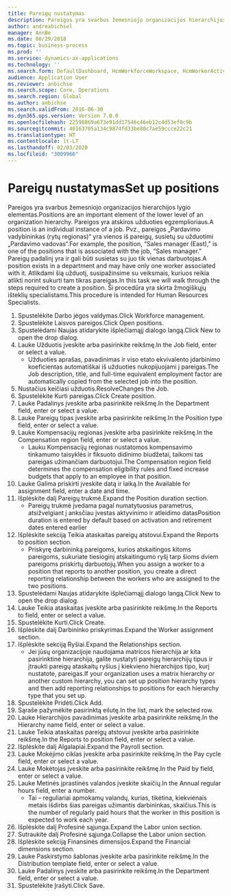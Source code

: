 ```yaml
---
title: Pareigų nustatymas
description: Pareigos yra svarbus žemesniojo organizacijos hierarchijos lygio elementas.
author: andreabichsel
manager: AnnBe
ms.date: 08/29/2018
ms.topic: business-process
ms.prod: ''
ms.service: dynamics-ax-applications
ms.technology: ''
ms.search.form: DefaultDashboard, HcmWorkforceWorkspace, HcmWorkerActivityChart, HcmAllWorkersListPart, HcmPosition, HcmPositionNewPosition, HcmJobLookup, HcmPositionReportsToDialog, HcmPositionLookup, FinancialDimensionDefaultTemplatesLookup, DimensionLookup
audience: Application User
ms.reviewer: anbichse
ms.search.scope: Core, Operations
ms.search.region: Global
ms.author: anbichse
ms.search.validFrom: 2016-06-30
ms.dyn365.ops.version: Version 7.0.0
ms.openlocfilehash: 22598869a673e91dd17546c46eb12c4d53ef0c9b
ms.sourcegitcommit: 40163705a134c9874fd33be80c7ae59ccce22c21
ms.translationtype: HT
ms.contentlocale: lt-LT
ms.lasthandoff: 02/03/2020
ms.locfileid: "3009966"
---
```

# <a name="set-up-positions"></a><span data-ttu-id="3e40c-103">Pareigų nustatymas</span><span class="sxs-lookup"><span data-stu-id="3e40c-103">Set up positions</span></span>



<span data-ttu-id="3e40c-104">Pareigos yra svarbus žemesniojo organizacijos hierarchijos lygio elementas.</span><span class="sxs-lookup"><span data-stu-id="3e40c-104">Positions are an important element of the lower level of an organization hierarchy.</span></span> <span data-ttu-id="3e40c-105">Pareigos yra atskiros užduoties egzemplioriaus.</span><span class="sxs-lookup"><span data-stu-id="3e40c-105">A position is an individual instance of a job.</span></span> <span data-ttu-id="3e40c-106">Pvz., pareigos „Pardavimo vadybininkas (rytų regionas)“ yra vienos iš pareigų, susietų su užduotimi „Pardavimo vadovas“.</span><span class="sxs-lookup"><span data-stu-id="3e40c-106">For example, the position, “Sales manager (East),” is one of the positions that is associated with the job, “Sales manager.”</span></span> <span data-ttu-id="3e40c-107">Pareigų padalinį yra ir gali būti susietas su juo tik vienas darbuotojas.</span><span class="sxs-lookup"><span data-stu-id="3e40c-107">A position exists in a department and may have only one worker associated with it.</span></span> <span data-ttu-id="3e40c-108">Atlikdami šią užduotį, susipažinsime su veiksmais, kuriuos reikia atlikti norint sukurti tam tikras pareigas.</span><span class="sxs-lookup"><span data-stu-id="3e40c-108">In this task we will walk through the steps required to create a position.</span></span> <span data-ttu-id="3e40c-109">Ši procedūra yra skirta žmogiškųjų išteklių specialistams.</span><span class="sxs-lookup"><span data-stu-id="3e40c-109">This procedure is intended for Human Resources Specialists.</span></span>

1. <span data-ttu-id="3e40c-110">Spustelėkite Darbo jėgos valdymas.</span><span class="sxs-lookup"><span data-stu-id="3e40c-110">Click Workforce management.</span></span>
2. <span data-ttu-id="3e40c-111">Spustelėkite Laisvos pareigos.</span><span class="sxs-lookup"><span data-stu-id="3e40c-111">Click Open positions.</span></span>
3. <span data-ttu-id="3e40c-112">Spustelėdami Naujas atidarykite išplečiamąjį dialogo langą.</span><span class="sxs-lookup"><span data-stu-id="3e40c-112">Click New to open the drop dialog.</span></span>
4. <span data-ttu-id="3e40c-113">Lauke Užduotis įveskite arba pasirinkite reikšmę.</span><span class="sxs-lookup"><span data-stu-id="3e40c-113">In the Job field, enter or select a value.</span></span>
    * <span data-ttu-id="3e40c-114">Užduoties aprašas, pavadinimas ir viso etato ekvivalento įdarbinimo koeficientas automatiškai iš užduoties nukopijuojami į pareigas.</span><span class="sxs-lookup"><span data-stu-id="3e40c-114">The Job description, title, and full-time equivalent employment factor are automatically copied from the selected job into the position.</span></span>  
5. <span data-ttu-id="3e40c-115">Nustačius keičiasi užduotis.</span><span class="sxs-lookup"><span data-stu-id="3e40c-115">ResolveChanges the Job.</span></span>
6. <span data-ttu-id="3e40c-116">Spustelėkite Kurti pareigas.</span><span class="sxs-lookup"><span data-stu-id="3e40c-116">Click Create position.</span></span>
7. <span data-ttu-id="3e40c-117">Lauke Padalinys įveskite arba pasirinkite reikšmę.</span><span class="sxs-lookup"><span data-stu-id="3e40c-117">In the Department field, enter or select a value.</span></span>
8. <span data-ttu-id="3e40c-118">Lauke Pareigų tipas įveskite arba pasirinkite reikšmę.</span><span class="sxs-lookup"><span data-stu-id="3e40c-118">In the Position type field, enter or select a value.</span></span>
9. <span data-ttu-id="3e40c-119">Lauke Kompensacijų regionas įveskite arba pasirinkite reikšmę.</span><span class="sxs-lookup"><span data-stu-id="3e40c-119">In the Compensation region field, enter or select a value.</span></span>
    * <span data-ttu-id="3e40c-120">Lauku Kompensacijų regionas nustatomos kompensavimo tinkamumo taisyklės ir fiksuoto didinimo biudžetai, taikomi tas pareigas užimančiam darbuotojui.</span><span class="sxs-lookup"><span data-stu-id="3e40c-120">The Compensation region field determines the compensation eligibility rules and fixed increase budgets that apply to an employee in that position.</span></span>  
10. <span data-ttu-id="3e40c-121">Lauke Galima priskirti įveskite datą ir laiką.</span><span class="sxs-lookup"><span data-stu-id="3e40c-121">In the Available for assignment field, enter a date and time.</span></span>
11. <span data-ttu-id="3e40c-122">Išplėskite dalį Pareigų trukmė.</span><span class="sxs-lookup"><span data-stu-id="3e40c-122">Expand the Position duration section.</span></span>
    * <span data-ttu-id="3e40c-123">Pareigų trukmė įvedama pagal numatytuosius parametrus, atsižvelgiant į anksčiau įvestas aktyvinimo ir atleidimo datas</span><span class="sxs-lookup"><span data-stu-id="3e40c-123">Position duration is entered by default based on activation and retirement dates entered earlier</span></span>  
12. <span data-ttu-id="3e40c-124">Išplėskite sekciją Teikia ataskaitas pareigų atstovui.</span><span class="sxs-lookup"><span data-stu-id="3e40c-124">Expand the Reports to position section.</span></span>
    * <span data-ttu-id="3e40c-125">Priskyrę darbininką pareigoms, kurios atskaitingos kitoms pareigoms, sukuriate tiesioginį atskaitingumo ryšį tarp šioms dviem pareigoms priskirtų darbuotojų.</span><span class="sxs-lookup"><span data-stu-id="3e40c-125">When you assign a worker to a position that reports to another position, you create a direct reporting relationship between the workers who are assigned to the two positions.</span></span>  
13. <span data-ttu-id="3e40c-126">Spustelėdami Naujas atidarykite išplečiamąjį dialogo langą.</span><span class="sxs-lookup"><span data-stu-id="3e40c-126">Click New to open the drop dialog.</span></span>
14. <span data-ttu-id="3e40c-127">Lauke Teikia ataskaitas įveskite arba pasirinkite reikšmę.</span><span class="sxs-lookup"><span data-stu-id="3e40c-127">In the Reports to field, enter or select a value.</span></span>
15. <span data-ttu-id="3e40c-128">Spustelėkite Kurti.</span><span class="sxs-lookup"><span data-stu-id="3e40c-128">Click Create.</span></span>
16. <span data-ttu-id="3e40c-129">Išplėskite dalį Darbininko priskyrimas.</span><span class="sxs-lookup"><span data-stu-id="3e40c-129">Expand the Worker assignment section.</span></span>
17. <span data-ttu-id="3e40c-130">Išplėskite sekciją Ryšiai.</span><span class="sxs-lookup"><span data-stu-id="3e40c-130">Expand the Relationships section.</span></span>
    * <span data-ttu-id="3e40c-131">Jei jūsų organizacijoje naudojama matricos hierarchija ar kita pasirinktinė hierarchija, galite nustatyti pareigų hierarchijų tipus ir įtraukti pareigų ataskaitų ryšius į kiekvieno hierarchijos tipo, kurį nustatote, pareigas.</span><span class="sxs-lookup"><span data-stu-id="3e40c-131">If your organization uses a matrix hierarchy or another custom hierarchy, you can set up position hierarchy types and then add reporting relationships to positions for each hierarchy type that you set up.</span></span>  
18. <span data-ttu-id="3e40c-132">Spustelėkite Pridėti.</span><span class="sxs-lookup"><span data-stu-id="3e40c-132">Click Add.</span></span>
19. <span data-ttu-id="3e40c-133">Sąraše pažymėkite pasirinktą eilutę.</span><span class="sxs-lookup"><span data-stu-id="3e40c-133">In the list, mark the selected row.</span></span>
20. <span data-ttu-id="3e40c-134">Lauke Hierarchijos pavadinimas įveskite arba pasirinkite reikšmę.</span><span class="sxs-lookup"><span data-stu-id="3e40c-134">In the Hierarchy name field, enter or select a value.</span></span>
21. <span data-ttu-id="3e40c-135">Lauke Teikia ataskaitas pareigų atstovui įveskite arba pasirinkite reikšmę.</span><span class="sxs-lookup"><span data-stu-id="3e40c-135">In the Reports to position field, enter or select a value.</span></span>
22. <span data-ttu-id="3e40c-136">Išplėskite dalį Algalapiai.</span><span class="sxs-lookup"><span data-stu-id="3e40c-136">Expand the Payroll section.</span></span>
23. <span data-ttu-id="3e40c-137">Lauke Mokėjimo ciklas įveskite arba pasirinkite reikšmę.</span><span class="sxs-lookup"><span data-stu-id="3e40c-137">In the Pay cycle field, enter or select a value.</span></span>
24. <span data-ttu-id="3e40c-138">Lauke Mokėtojas įveskite arba pasirinkite reikšmę.</span><span class="sxs-lookup"><span data-stu-id="3e40c-138">In the Paid by field, enter or select a value.</span></span>
25. <span data-ttu-id="3e40c-139">Lauke Metinės įprastinės valandos įveskite skaičių.</span><span class="sxs-lookup"><span data-stu-id="3e40c-139">In the Annual regular hours field, enter a number.</span></span>
    * <span data-ttu-id="3e40c-140">Tai – reguliariai apmokamų valandų, kurias, tikėtina, kiekvienais metais išdirbs šias pareigas užimantis darbininkas, skaičius.</span><span class="sxs-lookup"><span data-stu-id="3e40c-140">This is the number of regularly paid hours that the worker in this position is expected to work each year.</span></span>  
26. <span data-ttu-id="3e40c-141">Išplėskite dalį Profesinė sąjunga.</span><span class="sxs-lookup"><span data-stu-id="3e40c-141">Expand the Labor union section.</span></span>
27. <span data-ttu-id="3e40c-142">Sutraukite dalį Profesinė sąjunga.</span><span class="sxs-lookup"><span data-stu-id="3e40c-142">Collapse the Labor union section.</span></span>
28. <span data-ttu-id="3e40c-143">Išplėskite sekciją Finansinės dimensijos.</span><span class="sxs-lookup"><span data-stu-id="3e40c-143">Expand the Financial dimensions section.</span></span>
29. <span data-ttu-id="3e40c-144">Lauke Paskirstymo šablonas įveskite arba pasirinkite reikšmę.</span><span class="sxs-lookup"><span data-stu-id="3e40c-144">In the Distribution template field, enter or select a value.</span></span>
30. <span data-ttu-id="3e40c-145">Lauke Padalinys įveskite arba pasirinkite reikšmę.</span><span class="sxs-lookup"><span data-stu-id="3e40c-145">In the Department field, enter or select a value.</span></span>
31. <span data-ttu-id="3e40c-146">Spustelėkite Įrašyti.</span><span class="sxs-lookup"><span data-stu-id="3e40c-146">Click Save.</span></span>

